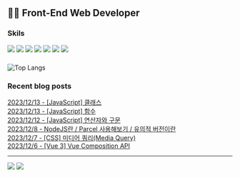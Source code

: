  ## 👩‍💻 Front-End Web Developer 
### Skils
<img src="https://img.shields.io/badge/HJTML5-E34F26?style=flat-square&logo=HTML5&logoColor=white"/> <img src="https://img.shields.io/badge/CSS3-1572B6?style=flat-square&logo=css3&logoColor=white"/> <img src="https://img.shields.io/badge/JavaScript-F7DF1E?style=flat-square&logo=javascript&logoColor=white"/> <img src="https://img.shields.io/badge/Vue.js-4FC08D?style=flat-square&logo=vuedotjs&logoColor=white"/> <img src="https://img.shields.io/badge/Chart.js-FF6384?style=flat-square&logo=Chart.js&logoColor=white"/> <img src="https://img.shields.io/badge/ECharts-AA344D?style=flat-square&logo=ECharts&logoColor=white"/> <img src="https://img.shields.io/badge/MySQL-4479A1?style=flat-square&logo=MySQL&logoColor=white"/> 

### 
![Top Langs](https://github-readme-stats.vercel.app/api/top-langs/?username=kimAeris&layout=compact&theme=buefy)

### Recent blog posts
[2023/12/13 - [JavaScript] 클래스](https://ohzlsss.tistory.com/69) <br>
[2023/12/13 - [JavaScript] 함수](https://ohzlsss.tistory.com/68) <br>
[2023/12/12 - [JavaScript] 연산자와 구문](https://ohzlsss.tistory.com/66) <br>
[2023/12/8 - NodeJS란 / Parcel 사용해보기 / 유의적 버전이란](https://ohzlsss.tistory.com/65) <br>
[2023/12/7 - [CSS] 미디어 쿼리(Media Query)](https://ohzlsss.tistory.com/64) <br>
[2023/12/6 - [Vue 3] Vue Composition API](https://ohzlsss.tistory.com/63) <br>
 
---
<a href="https://ohzlsss.tistory.com"><img src="https://img.shields.io/badge/Tech%20Blog-20C997?style=flat-square&logo=storyblok&logoColor=white"/></a> <a href="https://ohzlsss.tistory.com"><img src="https://img.shields.io/badge/-Portfolio-000000?style=flat-square&logo=Notion&logoColor=white"/></a>  
